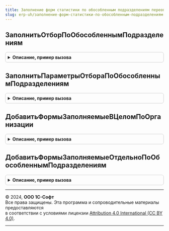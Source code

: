 ```yaml
---
title: Заполнение форм статистики по обособленным подразделениям переопределяемый
slug: erp-uh/заполнение-форм-статистики-по-обособленным-подразделениям-переопределяемый
---
```



## ЗаполнитьОтборПоОбособленнымПодразделениям
<details style="margin: 1em 0; padding: 0.5em; border: 1px solid #ccc; border-radius: 6px;">

<summary style="font-weight: bold; cursor: pointer;">Описание, пример вызова</summary>

```bsl

// Процедура заполняет отбор компоновки данных по обособленным подразделениям.
// Далее отбор по подразделениям накладывается на другие отборы источника данных (см. ЗаполнениеФормСтатистики.ЗаполнитьФормуСтатистики()).
//
// Параметры:
//  ОтборПоПодразделениям		- Неопределено	- исходящий параметр, в который помещается заполненный отбор.
//								  Если отбор в процедуре не будет определен, то на источники данных формы статистики отбор по подразделению не накладывается.
//  Организация					- СправочникСсылка.Организации - организация, по которой заполняется стат. отчет
//  ОбособленноеПодразделение	- СправочникСсылка.ПодразделенияОрганизаций - подразделение, по которому заполняется стат. отчет
//  ИсключитьДанныеОбособленныхПодразделений
//								- Булево - признак, что стат. отчет заполняется по организации, без входящих в нее обособленных подразделений.
//
Процедура ЗаполнитьОтборПоОбособленнымПодразделениям(ОтборПоПодразделениям, Организация, ОбособленноеПодразделение, ИсключитьДанныеОбособленныхПодразделений) Экспорт
```

Пример вызова
```bsl
ЗаполнениеФормСтатистикиПоОбособленнымПодразделениямПереопределяемый.ЗаполнитьОтборПоОбособленнымПодразделениям(ОтборПоПодразделениям, Организация, ОбособленноеПодразделение, ИсключитьДанныеОбособленныхПодразделений) 
```
</details>

## ЗаполнитьПараметрыОтбораПоОбособленнымПодразделениям
<details style="margin: 1em 0; padding: 0.5em; border: 1px solid #ccc; border-radius: 6px;">

<summary style="font-weight: bold; cursor: pointer;">Описание, пример вызова</summary>

```bsl


// Процедура заполняет параметры отбора данных при заполнении стат. отчета отдельно по обособленным подразделениям.
//
// Параметры:
//  Организация					- СправочникСсылка.Организации -
//  ИсключитьДанныеОбособленныхПодразделений - Булево - указывает на то, что отчет заполняется по организации,
//									исключая данные обособленных подразделений. Может модифицироваться в процедуре.
//									Если в результате значение = Истина, то Подразделения содержит массив обособленных подразделений,
//									данные по которым исключаются из отчета.
//  ОбособленноеПодразделение	- СправочникСсылка.ПодразделенияОрганизаций - обособленное подразделение, выбранное в шапке стат. отчета.
//									Имеет смысл, если ИсключитьДанныеОбособленныхПодразделений = Ложь. В этом случае
//									параметр Подразделения содержит массив обособленных подразделений,
//									по которым заполняется отчет.
//  Подразделения				- Массив - массив обособленных подразделений. Заполняется в процедуре.
//									Имеет различный смысл в зависимости от значения параметра ИсключитьДанныеОбособленныхПодразделений.
//
Процедура ЗаполнитьПараметрыОтбораПоОбособленнымПодразделениям(Организация, ИсключитьДанныеОбособленныхПодразделений, ОбособленноеПодразделение, Подразделения) Экспорт
```

Пример вызова
```bsl
ЗаполнениеФормСтатистикиПоОбособленнымПодразделениямПереопределяемый.ЗаполнитьПараметрыОтбораПоОбособленнымПодразделениям(Организация, ИсключитьДанныеОбособленныхПодразделений, ОбособленноеПодразделение, Подразделения) 
```
</details>

## ДобавитьФормыЗаполняемыеВЦеломПоОрганизации
<details style="margin: 1em 0; padding: 0.5em; border: 1px solid #ccc; border-radius: 6px;">

<summary style="font-weight: bold; cursor: pointer;">Описание, пример вызова</summary>

```bsl

Процедура ДобавитьФормыЗаполняемыеВЦеломПоОрганизации(ФормыСтатистики) Экспорт
```

Пример вызова
```bsl
ЗаполнениеФормСтатистикиПоОбособленнымПодразделениямПереопределяемый.ДобавитьФормыЗаполняемыеВЦеломПоОрганизации(ФормыСтатистики) 
```
</details>

## ДобавитьФормыЗаполняемыеОтдельноПоОбособленнымПодразделениям
<details style="margin: 1em 0; padding: 0.5em; border: 1px solid #ccc; border-radius: 6px;">

<summary style="font-weight: bold; cursor: pointer;">Описание, пример вызова</summary>

```bsl

Процедура ДобавитьФормыЗаполняемыеОтдельноПоОбособленнымПодразделениям(ФормыСтатистики) Экспорт
```

Пример вызова
```bsl
ЗаполнениеФормСтатистикиПоОбособленнымПодразделениямПереопределяемый.ДобавитьФормыЗаполняемыеОтдельноПоОбособленнымПодразделениям(ФормыСтатистики) 
```
</details>

---

© 2024, **ООО 1С-Софт**  
Все права защищены. Эта программа и сопроводительные материалы предоставляются  
в соответствии с условиями лицензии [Attribution 4.0 International (CC BY 4.0)](https://creativecommons.org/licenses/by/4.0/legalcode).

---
